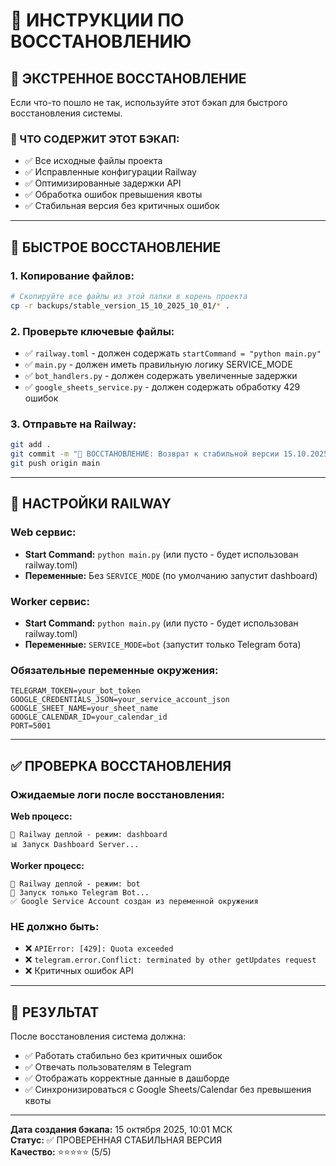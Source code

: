 # 🔄 ИНСТРУКЦИИ ПО ВОССТАНОВЛЕНИЮ

## 🚨 ЭКСТРЕННОЕ ВОССТАНОВЛЕНИЕ

Если что-то пошло не так, используйте этот бэкап для быстрого восстановления системы.

### **📁 ЧТО СОДЕРЖИТ ЭТОТ БЭКАП:**
- ✅ Все исходные файлы проекта
- ✅ Исправленные конфигурации Railway
- ✅ Оптимизированные задержки API
- ✅ Обработка ошибок превышения квоты
- ✅ Стабильная версия без критичных ошибок

---

## 🔧 БЫСТРОЕ ВОССТАНОВЛЕНИЕ

### **1. Копирование файлов:**
```bash
# Скопируйте все файлы из этой папки в корень проекта
cp -r backups/stable_version_15_10_2025_10_01/* .
```

### **2. Проверьте ключевые файлы:**
- ✅ `railway.toml` - должен содержать `startCommand = "python main.py"`
- ✅ `main.py` - должен иметь правильную логику SERVICE_MODE
- ✅ `bot_handlers.py` - должен содержать увеличенные задержки
- ✅ `google_sheets_service.py` - должен содержать обработку 429 ошибок

### **3. Отправьте на Railway:**
```bash
git add .
git commit -m "🔄 ВОССТАНОВЛЕНИЕ: Возврат к стабильной версии 15.10.2025"
git push origin main
```

---

## 🎯 НАСТРОЙКИ RAILWAY

### **Web сервис:**
- **Start Command:** `python main.py` (или пусто - будет использован railway.toml)
- **Переменные:** Без `SERVICE_MODE` (по умолчанию запустит dashboard)

### **Worker сервис:**
- **Start Command:** `python main.py` (или пусто - будет использован railway.toml)  
- **Переменные:** `SERVICE_MODE=bot` (запустит только Telegram бота)

### **Обязательные переменные окружения:**
```
TELEGRAM_TOKEN=your_bot_token
GOOGLE_CREDENTIALS_JSON=your_service_account_json
GOOGLE_SHEET_NAME=your_sheet_name
GOOGLE_CALENDAR_ID=your_calendar_id
PORT=5001
```

---

## ✅ ПРОВЕРКА ВОССТАНОВЛЕНИЯ

### **Ожидаемые логи после восстановления:**

**Web процесс:**
```
🚀 Railway деплой - режим: dashboard
📊 Запуск Dashboard Server...
```

**Worker процесс:**
```
🚀 Railway деплой - режим: bot
🤖 Запуск только Telegram Bot...
✅ Google Service Account создан из переменной окружения
```

### **НЕ должно быть:**
- ❌ `APIError: [429]: Quota exceeded`
- ❌ `telegram.error.Conflict: terminated by other getUpdates request`
- ❌ Критичных ошибок API

---

## 🚀 РЕЗУЛЬТАТ

После восстановления система должна:
- ✅ Работать стабильно без критичных ошибок
- ✅ Отвечать пользователям в Telegram
- ✅ Отображать корректные данные в дашборде
- ✅ Синхронизироваться с Google Sheets/Calendar без превышения квоты

---

**Дата создания бэкапа:** 15 октября 2025, 10:01 МСК  
**Статус:** ✅ ПРОВЕРЕННАЯ СТАБИЛЬНАЯ ВЕРСИЯ  
**Качество:** ⭐⭐⭐⭐⭐ (5/5)
